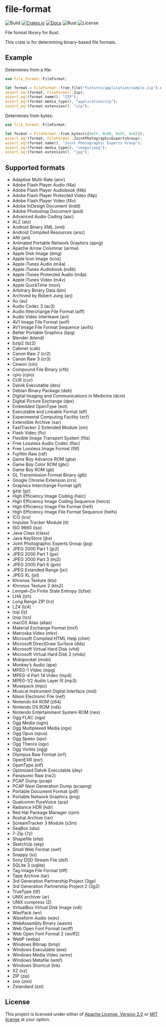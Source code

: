 # file-format

![Build](https://img.shields.io/github/workflow/status/mmalecot/file-format/CI)
[![Crates.io](https://img.shields.io/crates/v/file-format.svg)](https://crates.io/crates/file-format)
[![Docs](https://docs.rs/file-format/badge.svg)](https://docs.rs/file-format)
![Rust](https://img.shields.io/badge/rust-1.56+-blueviolet.svg?logo=rust)
![License](https://img.shields.io/badge/license-MIT%2FApache--2.0-blue.svg)

File format library for Rust.

This crate is for determining binary-based file formats.

## Example

Determines from a file:

```rust
use file_format::FileFormat;

let format = FileFormat::from_file("fixtures/application/sample.zip").unwrap();
assert_eq!(format, FileFormat::Zip);
assert_eq!(format.name(), "ZIP");
assert_eq!(format.media_type(), "application/zip");
assert_eq!(format.extension(), "zip");
```

Determines from bytes:

```rust
use file_format::FileFormat;

let format = FileFormat::from_bytes(&[0xFF, 0xD8, 0xFF, 0xEE]);
assert_eq!(format, FileFormat::JointPhotographicExpertsGroup);
assert_eq!(format.name(), "Joint Photographic Experts Group");
assert_eq!(format.media_type(), "image/jpeg");
assert_eq!(format.extension(), "jpg");
```

## Supported formats

- Adaptive Multi-Rate (amr)
- Adobe Flash Player Audio (f4a)
- Adobe Flash Player Audiobook (f4b)
- Adobe Flash Player Protected Video (f4p)
- Adobe Flash Player Video (f4v)
- Adobe InDesign Document (indd)
- Adobe Photoshop Document (psd)
- Advanced Audio Coding (aac)
- ALZ (alz)
- Android Binary XML (xml)
- Android Compiled Resources (arsc)
- ANI (ani)
- Animated Portable Network Graphics (apng)
- Apache Arrow Columnar (arrow)
- Apple Disk Image (dmg)
- Apple Icon Image (icns)
- Apple iTunes Audio (m4a)
- Apple iTunes Audiobook (m4b)
- Apple iTunes Protected Audio (m4p)
- Apple iTunes Video (m4v)
- Apple QuickTime (mov)
- Arbitrary Binary Data (bin)
- Archived by Robert Jung (arj)
- Au (au)
- Audio Codec 3 (ac3)
- Audio Interchange File Format (aiff)
- Audio Video Interleave (avi)
- AV1 Image File Format (avif)
- AV1 Image File Format Sequence (avifs)
- Better Portable Graphics (bpg)
- Blender (blend)
- bzip2 (bz2)
- Cabinet (cab)
- Canon Raw 2 (cr2)
- Canon Raw 3 (cr3)
- Cineon (cin)
- Compound File Binary (cfb)
- cpio (cpio)
- CUR (cur)
- Dalvik Executable (dex)
- Debian Binary Package (deb)
- Digital Imaging and Communications in Medicine (dcm)
- Digital Picture Exchange (dpx)
- Embedded OpenType (eot)
- Executable and Linkable Format (elf)
- Experimental Computing Facility (xcf)
- Extensible Archive (xar)
- FastTracker 2 Extended Module (xm)
- Flash Video (flv)
- Flexible Image Transport System (fits)
- Free Lossless Audio Codec (flac)
- Free Lossless Image Format (flif)
- Fujifilm Raw (raf)
- Game Boy Advance ROM (gba)
- Game Boy Color ROM (gbc)
- Game Boy ROM (gb)
- GL Transmission Format Binary (glb)
- Google Chrome Extension (crx)
- Graphics Interchange Format (gif)
- gzip (gz)
- High Efficiency Image Coding (heic)
- High Efficiency Image Coding Sequence (heics)
- High Efficiency Image File Format (heif)
- High Efficiency Image File Format Sequence (heifs)
- ICO (ico)
- Impulse Tracker Module (it)
- ISO 9660 (iso)
- Java Class (class)
- Java KeyStore (jks)
- Joint Photographic Experts Group (jpg)
- JPEG 2000 Part 1 (jp2)
- JPEG 2000 Part 1 (jpx)
- JPEG 2000 Part 3 (mj2)
- JPEG 2000 Part 6 (jpm)
- JPEG Extended Range (jxr)
- JPEG XL (jxl)
- Khronos Texture (ktx)
- Khronos Texture 2 (ktx2)
- Lempel–Ziv Finite State Entropy (lzfse)
- LHA (lzh)
- Long Range ZIP (lrz)
- LZ4 (lz4)
- lzip (lz)
- lzop (lzo)
- macOS Alias (alias)
- Material Exchange Format (mxf)
- Matroska Video (mkv)
- Microsoft Compiled HTML Help (chm)
- Microsoft DirectDraw Surface (dds)
- Microsoft Virtual Hard Disk (vhd)
- Microsoft Virtual Hard Disk 2 (vhdx)
- Mobipocket (mobi)
- Monkey’s Audio (ape)
- MPEG-1 Video (mpg)
- MPEG-4 Part 14 Video (mp4)
- MPEG-1/2 Audio Layer III (mp3)
- Musepack (mpc)
- Musical Instrument Digital Interface (mid)
- Nikon Electronic File (nef)
- Nintendo 64 ROM (z64)
- Nintendo DS ROM (nds)
- Nintendo Entertainment System ROM (nes)
- Ogg FLAC (oga)
- Ogg Media (ogm)
- Ogg Multiplexed Media (ogx)
- Ogg Opus (opus)
- Ogg Speex (spx)
- Ogg Theora (ogv)
- Ogg Vorbis (ogg)
- Olympus Raw Format (orf)
- OpenEXR (exr)
- OpenType (otf)
- Optimized Dalvik Executable (dey)
- Panasonic Raw (rw2)
- PCAP Dump (pcap)
- PCAP Next Generation Dump (pcapng)
- Portable Document Format (pdf)
- Portable Network Graphics (png)
- Qualcomm PureVoice (qcp)
- Radiance HDR (hdr)
- Red Hat Package Manager (rpm)
- Roshal Archive (rar)
- ScreamTracker 3 Module (s3m)
- SeqBox (sbx)
- 7-Zip (7z)
- Shapefile (shp)
- SketchUp (skp)
- Small Web Format (swf)
- Snappy (sz)
- Sony DSD Stream File (dsf)
- SQLite 3 (sqlite)
- Tag Image File Format (tiff)
- Tape Archive (tar)
- 3rd Generation Partnership Project (3gp)
- 3rd Generation Partnership Project 2 (3g2)
- TrueType (ttf)
- UNIX archiver (ar)
- UNIX compress (Z)
- VirtualBox Virtual Disk Image (vdi)
- WavPack (wv)
- Waveform Audio (wav)
- WebAssembly Binary (wasm)
- Web Open Font Format (woff)
- Web Open Font Format 2 (woff2)
- WebP (webp)
- Windows Bitmap (bmp)
- Windows Executable (exe)
- Windows Media Video (wmv)
- Windows Metafile (wmf)
- Windows Shortcut (lnk)
- XZ (xz)
- ZIP (zip)
- zoo (zoo)
- Zstandard (zst)

## License

This project is licensed under either of [Apache License, Version 2.0](LICENSE-APACHE) or [MIT license](LICENSE-MIT) at your option.
